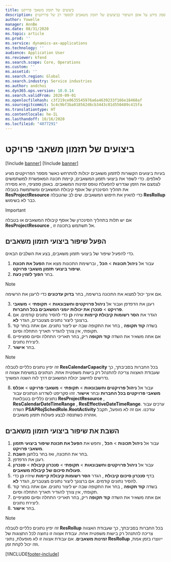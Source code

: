 ```yaml
---
title: ביצועים של תזמון משאבי פרויקט
description: נושא זה מספק מידע על אופן השיפור בביצועים של תזמון משאבים למספר רב של פרויקטים.
author: Yowelle
manager: AnnBe
ms.date: 08/31/2020
ms.topic: article
ms.prod: ''
ms.service: dynamics-ax-applications
ms.technology: ''
audience: Application User
ms.reviewer: kfend
ms.search.scope: Core, Operations
ms.custom: ''
ms.assetid: ''
ms.search.region: Global
ms.search.industry: Service industries
ms.author: andchoi
ms.dyn365.ops.version: 10.0.14
ms.search.validFrom: 2020-09-01
ms.openlocfilehash: c3f219ce0635545976a6a4639233f166e18468af
ms.sourcegitcommit: 5c4c9bf3ba018562d6cb3443c01d550489c415fa
ms.translationtype: HT
ms.contentlocale: he-IL
ms.lasthandoff: 10/16/2020
ms.locfileid: "4077291"
---
```

# <a name="project-resource-scheduling-performance"></a>ביצועים של תזמון משאבי פרויקט

[!include [banner](../includes/banner.md)]
[!include [banner](../includes/preview-banner.md)]


בעיות ביצועים הקשורות לתזמון משאבים יכולות להתרחש כאשר מספר הפרויקטים מגיע לאלפים. כדי לשפר את ביצועי תזמון המשאבים, קיימת תכונה המאפשרת למשתמשים לצמצם את הזמן שנדרש להפעלת טופס זמינות המשאבים. באופן ספציפי, היא מסירה את תהליך הסינכרון של אוסף קיבולת המשאבים ומשתמשת בטבלה **ResProjectResource** כדי להאיץ את חיפוש המשאבים. שים לב שהטבלה **ResRollup** כבר לא בשימוש.

> [!IMPORTANT]
> אם יש תלות בתהליך הסינכרון של אוסף קיבולת המשאבים או בטבלה **ResProjectResource** , אל תשתמש בתכונה זו.

## <a name="enable-resource-scheduling-performance-enhancement"></a>הפעל שיפור ביצועי תזמון משאבים
כדי להפעיל שיפור של ביצועי תזמון משאבים, בצע את השלבים הבאים.

1. עבור אל **ניהול תכונות** > **הכל** , וברשימת התכונות מצא את **הפעל את תכונת שיפור ביצועי תזמון משאבי פרויקט**.
2. בחר **הפוך לזמין כעת**.

> [!NOTE]
> אם אינך יכול למצוא את התכונה ברשימה, בחר **בדוק עדכונים** כדי לרענן את הרשימה.

3. רענן את הדפדפן ועבור אל **ניהול פרויקטים וחשבונאות** > **תקופתי** > **משאבי פרויקט** > **סנכרן את יכולות יומני המשאבים בכל החברות**.
4. הגדר את **הסר רשומות קיבולת קיימות** שיהיו **כן** כדי להסיר נתונים קודמים. אם ברצונך ליצור נתונים מצטברים, הגדר **לא**.
5. בשדה **קוד תקופה** , בחר את התקופה שבה יש ליצור נתונים. אם אתה בוחר קוד תקופתי, אין צורך להגדיר תאריך התחלה וסיום.
6. אם אתה משאיר את השדה **קוד תקופה** ריק, בחר תאריכי התחלה וסיום ספציפיים ליצירת נתונים.
7. בחר **אישור**.

 > [!NOTE]
 > זה יפיץ נתונים כלליים לטבלה **ResCalendarCapacity** בכל החברות בסביבתך, כך שעבודת האצווה צריכה להתנהל רק בישות משפטית אחת. הנתונים במשימת אצווה זו נדרשים לחישוב יכולת המשאבים דרך לוח השנה המשויך.

8. עבור אל **ניהול פרויקטים וחשבונאות** > **תקופתי** > **משאבי פרויקט** > **אכלס משאבי פרויקטים בכל החברות** ובחר **אישור**. זהו סקריפט לשדרוג הנתונים עבור נתונים כלליים בטבלאות **ResProjectResource** , **ResCalendarDateTimeRange** , **ResEffectiveDateTimeRange**. ערכים עבור השדה **PSAPRojSchedRole.RootActivity** עודכנו. אם זה לא מופעל, תקבל אזהרה כשתנסה לבצע פעולות תזמון משאבים.
 
## <a name="turn-off-resource-scheduling-performance-enhancement"></a>השבת את שיפור ביצועי תזמון משאבים

1. עבור אל **ניהול תכונות** > **הכל** , וחפש את **הפעל את תכונת שיפור ביצועי תזמון משאבי פרויקט**.
2. בחר את התכונה, ואז בחר בלחצן **השבת**.
3. רענן את הדפדפן.
4. עבור אל **ניהול פרויקטים וחשבונאות** > **תקופתי** > **סנכרון קיבולת** > **סנכרון פעולות סיכום של קיבולת משאבים**.
5. בדף **סנכרון סיכום קיבולת** , הגדר **הסר רשומות קיבולת קיימות** שיהיו **כן** כדי להסיר נתונים קודמים. אם ברצונך ליצור נתונים מצטברים, הגדר **לא**.
6. בשדה **קוד תקופה** , בחר את התקופה שבה יש ליצור נתונים. אם אתה בוחר קוד תקופתי, אין צורך להגדיר תאריך התחלה וסיום.
7. אם אתה משאיר את השדה **קוד תקופה** ריק, בחר תאריכי התחלה וסיום ספציפיים ליצירת נתונים.
8. בחר **אישור**.

> [!NOTE]
> זה יפיץ נתונים כלליים לטבלה **ResRollup‎** בכל החברות בסביבתך, כך שעבודת האצווה צריכה להתנהל רק בישות משפטית אחת. עבודת אצווה זו נחוצה לכל התצוגות של **זמינות משאבים**. אם עבודת אצווה זו לא מופעלת, נתוני **ResRollup** ייווצרו בזמן אמת, וזה יכול לקחת זמן.


[!INCLUDE[footer-include](../includes/footer-banner.md)]